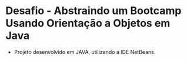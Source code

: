 # Desafio - Abstraindo um Bootcamp Usando Orientação a Objetos em Java
- Projeto desenvolvido em JAVA, utilizando a IDE NetBeans.
